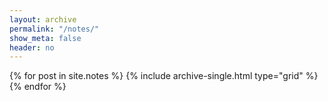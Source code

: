 ```yaml
---
layout: archive
permalink: "/notes/"
show_meta: false
header: no
---
```


<div class="grid__wrapper">
  {% for post in site.notes %}
    {% include archive-single.html type="grid" %}
  {% endfor %}
</div>
